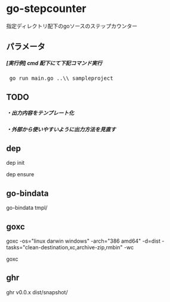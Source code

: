# go-stepcounter

指定ディレクトリ配下のgoソースのステップカウンター

## パラメータ

##### [実行例] cmd 配下にて下記コマンド実行

<pre> go run main.go ..\\_sampleproject </pre>

## TODO
 
##### ・出力内容をテンプレート化

##### ・外部から使いやすいように出力方法を見直す

## dep

dep init

dep ensure

## go-bindata

go-bindata tmpl/

## goxc

goxc -os="linux darwin windows" -arch="386 amd64" -d=dist -tasks="clean-destination,xc,archive-zip,rmbin" -wc

goxc

## ghr

ghr v0.0.x dist/snapshot/
